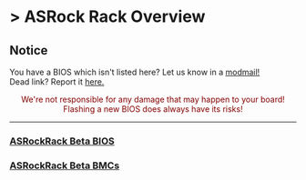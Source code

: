 # > ASRock Rack Overview

## Notice
You have a BIOS which isn't listed here? Let us know in a [modmail!](https://www.reddit.com/message/compose?to=%2Fr%2FASRock)  
Dead link? Report it [here.](https://forms.gle/ApqAN72vS6sxzFnm7)  
<p style="color:#840000;text-align:center">We're not responsible for any damage that may happen to your board! Flashing a new BIOS does always have its risks!</p>

***

### [ASRockRack Beta BIOS](beta_bios_rack/beta_bios_rack_bios)

### [ASRockRack Beta BMCs](beta_bios_rack/beta_bios_rack_bmc)